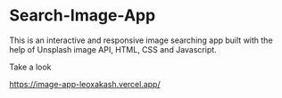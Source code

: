 # Search-Image-App
This is an interactive and responsive image searching app built with the help of Unsplash image API, HTML, CSS and Javascript.


Take a look

https://image-app-leoxakash.vercel.app/
